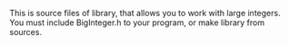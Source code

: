 This is source files of library, that allows you to work with large integers. You must include BigInteger.h to your program, or make library from sources.
